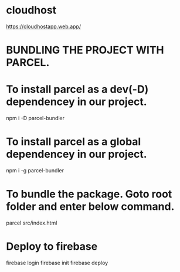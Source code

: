 # cloudhost

https://cloudhostapp.web.app/

# BUNDLING THE PROJECT WITH PARCEL.

# To install parcel as a dev(-D) dependencey in our project.

npm i -D parcel-bundler

# To install parcel as a global dependencey in our project.

npm i -g parcel-bundler

# To bundle the package. Goto root folder and enter below command.

parcel src/index.html

# Deploy to firebase

firebase login
firebase init
firebase deploy
